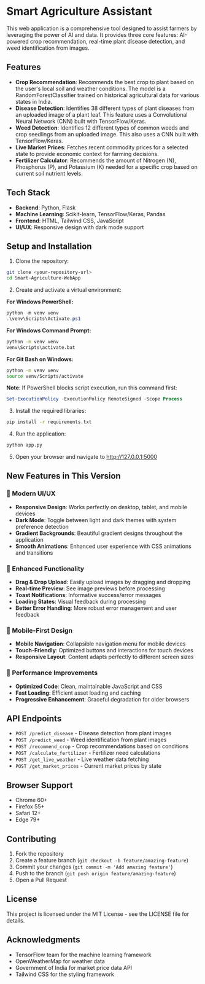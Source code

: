 # Smart Agriculture Assistant

This web application is a comprehensive tool designed to assist farmers by leveraging the power of AI and data. It provides three core features: AI-powered crop recommendation, real-time plant disease detection, and weed identification from images.

## Features

- **Crop Recommendation**: Recommends the best crop to plant based on the user's local soil and weather conditions. The model is a RandomForestClassifier trained on historical agricultural data for various states in India.
- **Disease Detection**: Identifies 38 different types of plant diseases from an uploaded image of a plant leaf. This feature uses a Convolutional Neural Network (CNN) built with TensorFlow/Keras.
- **Weed Detection**: Identifies 12 different types of common weeds and crop seedlings from an uploaded image. This also uses a CNN built with TensorFlow/Keras.
- **Live Market Prices**: Fetches recent commodity prices for a selected state to provide economic context for farming decisions.
- **Fertilizer Calculator**: Recommends the amount of Nitrogen (N), Phosphorus (P), and Potassium (K) needed for a specific crop based on current soil nutrient levels.

## Tech Stack

- **Backend**: Python, Flask
- **Machine Learning**: Scikit-learn, TensorFlow/Keras, Pandas
- **Frontend**: HTML, Tailwind CSS, JavaScript
- **UI/UX**: Responsive design with dark mode support

## Setup and Installation

1. Clone the repository:
```bash
git clone <your-repository-url>
cd Smart-Agriculture-WebApp
```

2. Create and activate a virtual environment:

**For Windows PowerShell:**
```powershell
python -m venv venv
.\venv\Scripts\Activate.ps1
```

**For Windows Command Prompt:**
```cmd
python -m venv venv
venv\Scripts\activate.bat
```

**For Git Bash on Windows:**
```bash
python -m venv venv
source venv/Scripts/activate
```

**Note**: If PowerShell blocks script execution, run this command first:
```powershell
Set-ExecutionPolicy -ExecutionPolicy RemoteSigned -Scope Process
```

3. Install the required libraries:
```bash
pip install -r requirements.txt
```

4. Run the application:
```bash
python app.py
```

5. Open your browser and navigate to http://127.0.0.1:5000

## New Features in This Version

### 🎨 Modern UI/UX
- **Responsive Design**: Works perfectly on desktop, tablet, and mobile devices
- **Dark Mode**: Toggle between light and dark themes with system preference detection
- **Gradient Backgrounds**: Beautiful gradient designs throughout the application
- **Smooth Animations**: Enhanced user experience with CSS animations and transitions

### 🔧 Enhanced Functionality
- **Drag & Drop Upload**: Easily upload images by dragging and dropping
- **Real-time Preview**: See image previews before processing
- **Toast Notifications**: Informative success/error messages
- **Loading States**: Visual feedback during processing
- **Better Error Handling**: More robust error management and user feedback

### 📱 Mobile-First Design
- **Mobile Navigation**: Collapsible navigation menu for mobile devices
- **Touch-Friendly**: Optimized buttons and interactions for touch devices
- **Responsive Layout**: Content adapts perfectly to different screen sizes

### 🚀 Performance Improvements
- **Optimized Code**: Clean, maintainable JavaScript and CSS
- **Fast Loading**: Efficient asset loading and caching
- **Progressive Enhancement**: Graceful degradation for older browsers

## API Endpoints

- `POST /predict_disease` - Disease detection from plant images
- `POST /predict_weed` - Weed identification from plant images
- `POST /recommend_crop` - Crop recommendations based on conditions
- `POST /calculate_fertilizer` - Fertilizer need calculations
- `POST /get_live_weather` - Live weather data fetching
- `POST /get_market_prices` - Current market prices by state

## Browser Support

- Chrome 60+
- Firefox 55+
- Safari 12+
- Edge 79+

## Contributing

1. Fork the repository
2. Create a feature branch (`git checkout -b feature/amazing-feature`)
3. Commit your changes (`git commit -m 'Add amazing feature'`)
4. Push to the branch (`git push origin feature/amazing-feature`)
5. Open a Pull Request

## License

This project is licensed under the MIT License - see the LICENSE file for details.

## Acknowledgments

- TensorFlow team for the machine learning framework
- OpenWeatherMap for weather data
- Government of India for market price data API
- Tailwind CSS for the styling framework